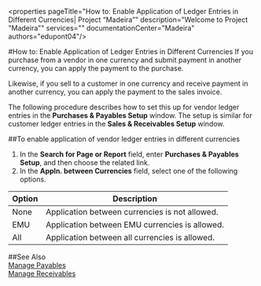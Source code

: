 <properties
                pageTitle="How to: Enable Application of Ledger Entries in Different Currencies| Project “Madeira”" 
                description="Welcome to Project "Madeira"" 
                services="" 
                documentationCenter="Madeira"
                authors="edupont04"/>
                
#How to: Enable Application of Ledger Entries in Different Currencies
If you purchase from a vendor in one currency and submit payment in another currency, you can apply the payment to the purchase.

Likewise, if you sell to a customer in one currency and receive payment in another currency, you can apply the payment to the sales invoice.

The following procedure describes how to set this up for vendor ledger entries in the **Purchases & Payables Setup** window. The setup is similar for customer ledger entries in the **Sales & Receivables Setup** window.

##To enable application of vendor ledger entries in different currencies
1. In the **Search for Page or Report** field, enter **Purchases & Payables Setup**, and then choose the related link.
2. In the **Appln. between Currencies** field, select one of the following options.

|Option |Description |
|-------|------------|
|None|Application between currencies is not allowed.|
|EMU|Application between EMU currencies is allowed.|
|All|Application between all currencies is allowed.

##See Also  
[Manage Payables](payables-manage-payables.md)  
[Manage Receivables](receivables-manage-receivables.md)